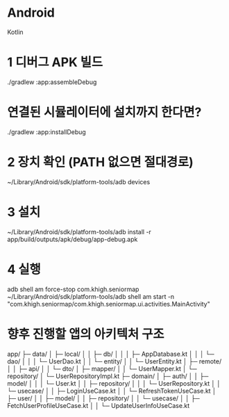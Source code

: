 # Android
Kotlin

# 1 디버그 APK 빌드
./gradlew :app:assembleDebug

# 연결된 시뮬레이터에 설치까지 한다면?
./gradlew :app:installDebug

# 2 장치 확인 (PATH 없으면 절대경로)
~/Library/Android/sdk/platform-tools/adb devices

# 3 설치
~/Library/Android/sdk/platform-tools/adb install -r app/build/outputs/apk/debug/app-debug.apk

# 4 실행
adb shell am force-stop com.khigh.seniormap
~/Library/Android/sdk/platform-tools/adb shell am start -n "com.khigh.seniormap/com.khigh.seniormap.ui.activities.MainActivity"

# 향후 진행할 앱의 아키텍처 구조
app/
 ├─ data/
 │   ├─ local/
 │   │   ├─ db/
 │   │   │   ├─ AppDatabase.kt
 │   │   │   └─ dao/
 │   │   │       └─ UserDao.kt
 │   │   └─ entity/
 │   │       └─ UserEntity.kt
 │   ├─ remote/
 │   │   ├─ api/
 │   │   └─ dto/
 │   ├─ mapper/
 │   │   └─ UserMapper.kt
 │   └─ repository/
 │       └─ UserRepositoryImpl.kt
 ├─ domain/
 │   ├─ auth/
 │   │   ├─ model/
 │   │   │   └─ User.kt
 │   │   ├─ repository/
 │   │   │   └─ UserRepository.kt
 │   │   └─ usecase/
 │   │       ├─ LoginUseCase.kt
 │   │       └─ RefreshTokenUseCase.kt
 │   ├─ user/
 │   │   ├─ model/
 │   │   ├─ repository/
 │   │   └─ usecase/
 │   │       ├─ FetchUserProfileUseCase.kt
 │   │       └─ UpdateUserInfoUseCase.kt